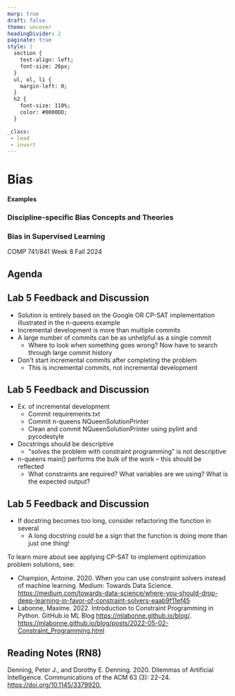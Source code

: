 ```yaml
---
marp: true
draft: false
theme: uncover
headingDivider: 2
paginate: true
style: |
  section {
    text-align: left;
    font-size: 26px;
  }
  ul, ol, li {
    margin-left: 0;
  }
  h2 {
    font-size: 110%;
    color: #0000DD;
  }

_class:
 - lead
 - invert
---
```


# Bias​
**Examples​**
### Discipline-specific Bias Concepts and Theories​
### Bias in Supervised Learning

COMP 741/841 Week 8​
Fall 2024

## Agenda

## Lab 5 Feedback and Discussion
- Solution is entirely based on the Google OR CP-SAT implementation illustrated in the n-queens example​
- Incremental development is more than multiple commits​
- A large number of commits can be as unhelpful as a single commit​
    - Where to look when something goes wrong? Now have to search through large commit history​
- Don't start incremental commits after completing the problem​
    - This is incremental commits, not incremental development​

## Lab 5 Feedback and Discussion
- Ex. of incremental development​
    - Commit requirements.txt​
    - Commit n-queens NQueenSolutionPrinter​
    - Clean and commit NQueenSolutionPrinter using pylint and pycodestyle​
- Docstrings should be descriptive​
    - "solves the problem with constraint programming" is not descriptive​
- n-queens main() performs the bulk of the work – this should be reflected​
    - What constraints are required? What variables are we using? What is the expected output?​

## Lab 5 Feedback and Discussion
- If docstring becomes too long, consider refactoring the function in several​
    - A long docstring could be a sign that the function is doing more than just one thing!​

To learn more about see applying CP-SAT to implement optimization problem solutions, see:​
- Champion, Antoine. 2020. When you can use constraint solvers instead of machine learning. Medium: Towards Data Science.  https://medium.com/towards-data-science/where-you-should-drop-deep-learning-in-favor-of-constraint-solvers-eaab9f11ef45 ​
- Labonne, Maxime. 2022.  Introduction to Constraint Programming in Python. GitHub.io ML Blog https://mlabonne.github.io/blog/. https://mlabonne.github.io/blog/posts/2022-05-02-Constraint_Programming.html  ​

## Reading Notes (RN8)
Denning, Peter J., and Dorothy E. Denning. 2020. Dilemmas of Artificial Intelligence. Communications of the ACM 63 (3): 22–24. https://doi.org/10.1145/3379920.​

